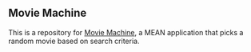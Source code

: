 ## Movie Machine

This is a repository for [Movie Machine](http://movie-machine.herokuapp.com), a MEAN application that picks a random movie
based on search criteria.

